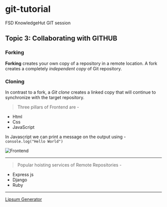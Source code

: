 # git-tutorial
FSD KnowledgeHut GIT session 
## Topic 3: Collaborating with GITHUB

### Forking
**Forking** creates your own copy of a repository in a remote location. A fork creates a completely *independent copy* of Git repository.

### Cloning 
In contrast to a fork, a *Git clone* creates a linked copy that will continue to synchronize with the target repository.

> Three pillars of Frontend are -
- Html
- Css
- JavaScript

In Javascript we can print a message on the output using -
`console.log("Hello World")`

![Frontend](https://encrypted-tbn0.gstatic.com/images?q=tbn:ANd9GcTIYFZJJ4NVyxnmcRe1XddIcErM2I0NAzlIMQweB6_0qA&s)

---
> Popular hoisting services of Remote Repositories -
* Express js
* Django
* Ruby

---
[Lipsum Generator](https://www.lipsum.com/)
